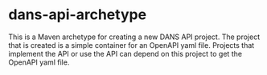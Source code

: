 dans-api-archetype
==================

This is a Maven archetype for creating a new DANS API project. The project that is created is a simple container for an OpenAPI yaml file. Projects that
implement the API or use the API can depend on this project to get the OpenAPI yaml file.
